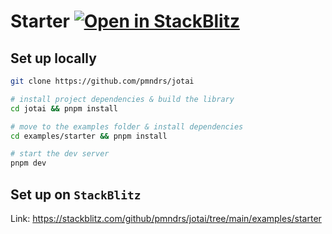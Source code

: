 # Starter [![Open in StackBlitz](https://img.shields.io/badge/Open%20in-StackBlitz-blue?style=flat-square&logo=stackblitz)](https://stackblitz.com/github/pmndrs/jotai/tree/main/examples/starter)

## Set up locally

```bash
git clone https://github.com/pmndrs/jotai

# install project dependencies & build the library
cd jotai && pnpm install

# move to the examples folder & install dependencies
cd examples/starter && pnpm install

# start the dev server
pnpm dev
```

## Set up on `StackBlitz`

Link: https://stackblitz.com/github/pmndrs/jotai/tree/main/examples/starter
